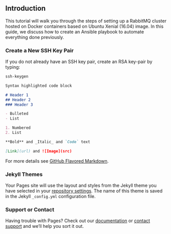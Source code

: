## Introduction

This tutorial will walk you through the steps of setting up a RabbitMQ cluster hosted on Docker containers based on Ubuntu Xenial (16.04) image. In this guide, we discuss how to create an Ansible playbook to automate everything done previously.

### Create a New SSH Key Pair

If you do not already have an SSH key pair, create an RSA key-pair by typing:

```markdown
ssh-keygen
```


```markdown
Syntax highlighted code block

# Header 1
## Header 2
### Header 3

- Bulleted
- List

1. Numbered
2. List

**Bold** and _Italic_ and `Code` text

[Link](url) and ![Image](src)
```
For more details see [GitHub Flavored Markdown](https://guides.github.com/features/mastering-markdown/).

### Jekyll Themes

Your Pages site will use the layout and styles from the Jekyll theme you have selected in your [repository settings](https://github.com/JesusPineda1996/rabbitmq-cluster-test/settings). The name of this theme is saved in the Jekyll `_config.yml` configuration file.

### Support or Contact

Having trouble with Pages? Check out our [documentation](https://help.github.com/categories/github-pages-basics/) or [contact support](https://github.com/contact) and we’ll help you sort it out.

